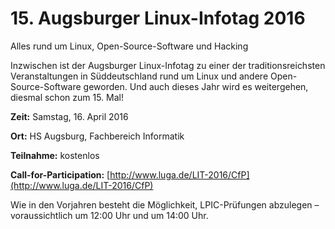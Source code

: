# 15. Augsburger Linux-Infotag 2016
Alles rund um Linux, Open-Source-Software und Hacking

Inzwischen ist der Augsburger Linux-Infotag zu einer der traditionsreichsten Veranstaltungen in Süddeutschland rund um Linux und andere Open-Source-Software geworden. Und auch dieses Jahr wird es weitergehen, diesmal schon zum 15. Mal!

**Zeit:** Samstag, 16. April 2016

**Ort:** HS Augsburg, Fachbereich Informatik

**Teilnahme:** kostenlos

**Call-for-Participation:** [http://www.luga.de/LIT-2016/CfP](http://www.luga.de/LIT-2016/CfP)

Wie in den Vorjahren besteht die Möglichkeit, LPIC-Prüfungen abzulegen – voraussichtlich um 12:00 Uhr und um 14:00 Uhr.

